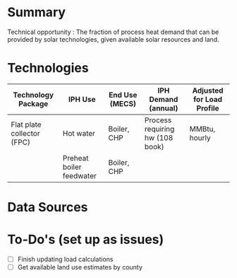 # Summary
Technical opportunity
 : The fraction of process heat demand that can be provided by solar technologies, given available solar resources and land.



# Technologies

| Technology Package | IPH Use | End Use (MECS) | IPH Demand (annual) | Adjusted for Load Profile |
| -- | -- | -- |-- | -- |
| Flat plate collector (FPC) | Hot water | Boiler, CHP | Process requiring hw (108 book) | MMBtu, hourly
| | Preheat boiler feedwater | Boiler, CHP |



# Data Sources


# To-Do's (set up as issues)
 - [ ] Finish updating load calculations
 - [ ] Get available land use estimates by county
